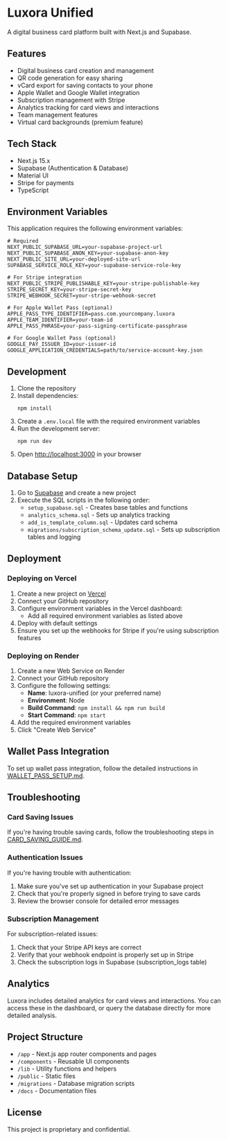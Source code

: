 # Luxora Unified

A digital business card platform built with Next.js and Supabase.

## Features

- Digital business card creation and management
- QR code generation for easy sharing
- vCard export for saving contacts to your phone
- Apple Wallet and Google Wallet integration
- Subscription management with Stripe
- Analytics tracking for card views and interactions
- Team management features
- Virtual card backgrounds (premium feature)

## Tech Stack

- Next.js 15.x
- Supabase (Authentication & Database)
- Material UI
- Stripe for payments
- TypeScript

## Environment Variables

This application requires the following environment variables:

```
# Required
NEXT_PUBLIC_SUPABASE_URL=your-supabase-project-url
NEXT_PUBLIC_SUPABASE_ANON_KEY=your-supabase-anon-key
NEXT_PUBLIC_SITE_URL=your-deployed-site-url
SUPABASE_SERVICE_ROLE_KEY=your-supabase-service-role-key

# For Stripe integration
NEXT_PUBLIC_STRIPE_PUBLISHABLE_KEY=your-stripe-publishable-key
STRIPE_SECRET_KEY=your-stripe-secret-key
STRIPE_WEBHOOK_SECRET=your-stripe-webhook-secret

# For Apple Wallet Pass (optional)
APPLE_PASS_TYPE_IDENTIFIER=pass.com.yourcompany.luxora
APPLE_TEAM_IDENTIFIER=your-team-id
APPLE_PASS_PHRASE=your-pass-signing-certificate-passphrase

# For Google Wallet Pass (optional)
GOOGLE_PAY_ISSUER_ID=your-issuer-id
GOOGLE_APPLICATION_CREDENTIALS=path/to/service-account-key.json
```

## Development

1. Clone the repository
2. Install dependencies:
   ```
   npm install
   ```
3. Create a `.env.local` file with the required environment variables
4. Run the development server:
   ```
   npm run dev
   ```
5. Open [http://localhost:3000](http://localhost:3000) in your browser

## Database Setup

1. Go to [Supabase](https://supabase.com) and create a new project
2. Execute the SQL scripts in the following order:
   - `setup_supabase.sql` - Creates base tables and functions
   - `analytics_schema.sql` - Sets up analytics tracking
   - `add_is_template_column.sql` - Updates card schema
   - `migrations/subscription_schema_update.sql` - Sets up subscription tables and logging

## Deployment

### Deploying on Vercel

1. Create a new project on [Vercel](https://vercel.com)
2. Connect your GitHub repository
3. Configure environment variables in the Vercel dashboard:
   - Add all required environment variables as listed above
4. Deploy with default settings
5. Ensure you set up the webhooks for Stripe if you're using subscription features

### Deploying on Render

1. Create a new Web Service on Render
2. Connect your GitHub repository
3. Configure the following settings:
   - **Name**: luxora-unified (or your preferred name)
   - **Environment**: Node
   - **Build Command**: `npm install && npm run build`
   - **Start Command**: `npm start`
4. Add the required environment variables
5. Click "Create Web Service"

## Wallet Pass Integration

To set up wallet pass integration, follow the detailed instructions in [WALLET_PASS_SETUP.md](./WALLET_PASS_SETUP.md).

## Troubleshooting

### Card Saving Issues

If you're having trouble saving cards, follow the troubleshooting steps in [CARD_SAVING_GUIDE.md](./CARD_SAVING_GUIDE.md).

### Authentication Issues

If you're having trouble with authentication:

1. Make sure you've set up authentication in your Supabase project
2. Check that you're properly signed in before trying to save cards
3. Review the browser console for detailed error messages

### Subscription Management

For subscription-related issues:

1. Check that your Stripe API keys are correct
2. Verify that your webhook endpoint is properly set up in Stripe
3. Check the subscription logs in Supabase (subscription_logs table)

## Analytics

Luxora includes detailed analytics for card views and interactions. You can access these in the dashboard, or query the database directly for more detailed analysis.

## Project Structure

- `/app` - Next.js app router components and pages
- `/components` - Reusable UI components
- `/lib` - Utility functions and helpers
- `/public` - Static files
- `/migrations` - Database migration scripts
- `/docs` - Documentation files

## License

This project is proprietary and confidential.

